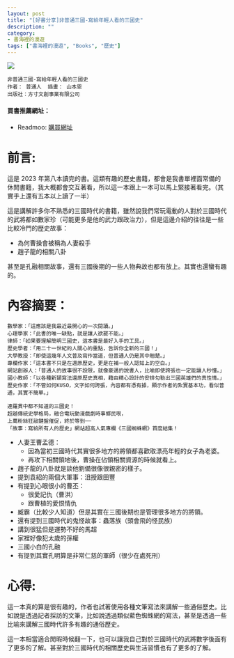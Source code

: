 ```yaml
---
layout: post
title: "[好書分享]非普通三國-寫給年輕人看的三國史"
description: ""
category: 
- 書海裡的漫遊
tags: ["書海裡的漫遊", "Books", "歷史"]
---
```


<div><a href="https://moo.im/a/678ALU" title="非普通三國"><img src="https://cdn.readmoo.com/cover/ka/fgoepcd_210x315.jpg?v=0" /></a></div>



```
非普通三國-寫給年輕人看的三國史
作者： 普通人  插畫： 山本恩  
出版社：方寸文創事業有限公司 
```

#### 買書推薦網址：

- Readmoo: [購買網址](https://moo.im/a/678ALU)

# 前言:

這是 2023 年第八本讀完的書。這類有趣的歷史書籍，都會是我書單裡面常備的休閒書籍，我大概都會交互著看，所以這一本跟上一本可以馬上緊接著看完。（其實手上還有五本以上讀了一半）

這是講解許多你不熟悉的三國時代的書籍，雖然說我們常玩電動的人對於三國時代的武將都如數家珍（可能更多是他的武力跟政治力），但是這邊介紹的往往是一些比較冷門的歷史故事：

- 為何曹操會被稱為人妻殺手
- 趙子龍的相關八卦

甚至是孔融相關故事，還有三國後期的一些人物典故也都有放上。其實也還蠻有趣的。

# 內容摘要：

```
數學家：「這應該是我最近最開心的一次閱讀。」
心理學家：「此書的唯一缺點，就是讓人欲罷不能。」
律師：「如果要理解簡明三國史，這本書是最好入手的工具。」
歷史學者：「用二十一世紀的人關心的重點，告訴你全新的三國！」
大學教授：「即使這幾年人文普及寫作當道，但普通人仍是其中翹楚。」
專欄作家：「這本書不只是在還原歷史，更是在補一般人認知上的空白。」
網站創辦人：「普通人的故事很不設限，就像豪邁的說書人，比喻即使誇張也一定能讓人秒懂。」
國小教師：「以各種新穎寫法還原歷史真相，藉由精心設計的安排勾勒出三國英雄們的真性情。」
歷史作家：「不管如何KUSO，文字如何誇張，內容都有憑有據，顯示作者的紮實基本功，看似普通，其實不簡單。」

連羅貫中都不知道的三國史！
超越傳統史學格局，融合電玩動漫戲劇時事鄉民哏，
上萬粉絲狂敲鍵盤催促，終於等到──
「故事：寫給所有人的歷史」網站超高人氣專欄《三國蜘蛛網》首度結集！
```

- 人妻王曹孟德：
  - 因為當初三國時代其實很多地方的將領都喜歡取漂亮年輕的女子為老婆。
  - 再攻下相關領地後，曹操在佔領相關資源的時候就看上。
- 趙子龍的八卦就是談他劉備很像很親密的樣子。
- 提到袁紹的兩個大軍事：沮授跟田豐
- 有提到心眼很小的曹丕：
  - 很愛記仇（曹洪）
  - 跟曹植的愛恨情仇
- 臧霸（比較少人知道）但是其實在三國後期也是管理很多地方的將領。
- 還有提到三國時代的鬼怪故事：蟲落族（頭會飛的怪民族）
- 講到很猛但是運勢不好的馬超
- 家裡好像犯太歲的孫權
- 三國小白的孔融
- 有提到其實孔明算是非常仁慈的軍師（很少在處死刑）




# 心得:

這一本真的算是很有趣的，作者也試著使用各種文筆寫法來講解一些通俗歷史。比如說是透過記者採訪的文筆，比如說透過類似藍色蜘蛛網的寫法，甚至是透過一些比喻來講解三國時代許多有趣的通俗歷史。 

這一本相當適合閒暇時候翻一下，也可以讓我自己對於三國時代的武將數字後面有了更多的了解。甚至對於三國時代的相關歷史與生活習慣也有了更多的了解。
